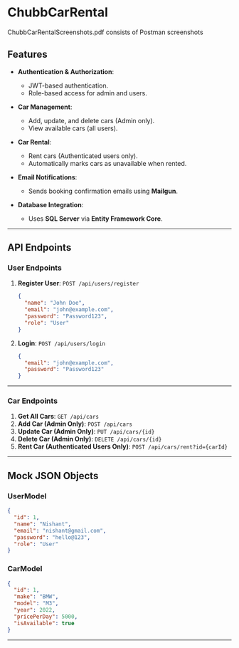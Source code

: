 # ChubbCarRental
ChubbCarRentalScreenshots.pdf consists of Postman screenshots

## Features

- **Authentication & Authorization**:
  - JWT-based authentication.
  - Role-based access for admin and users.

- **Car Management**:
  - Add, update, and delete cars (Admin only).
  - View available cars (all users).

- **Car Rental**:
  - Rent cars (Authenticated users only).
  - Automatically marks cars as unavailable when rented.

- **Email Notifications**:
  - Sends booking confirmation emails using **Mailgun**.

- **Database Integration**:
  - Uses **SQL Server** via **Entity Framework Core**.

---



## API Endpoints

### User Endpoints
1. **Register User**: `POST /api/users/register`
   ```json
   {
     "name": "John Doe",
     "email": "john@example.com",
     "password": "Password123",
     "role": "User"
   }
   ```

2. **Login**: `POST /api/users/login`
   ```json
   {
     "email": "john@example.com",
     "password": "Password123"
   }
   ```

---

### Car Endpoints
1. **Get All Cars**: `GET /api/cars`
2. **Add Car (Admin Only)**: `POST /api/cars`
3. **Update Car (Admin Only)**: `PUT /api/cars/{id}`
4. **Delete Car (Admin Only)**: `DELETE /api/cars/{id}`
5. **Rent Car (Authenticated Users Only)**: `POST /api/cars/rent?id={carId}`

---

## Mock JSON Objects

### UserModel
```json
{
  "id": 1,
  "name": "Nishant",
  "email": "nishant@gmail.com",
  "password": "hello@123",
  "role": "User"
}
```

### CarModel
```json
{
  "id": 1,
  "make": "BMW",
  "model": "M3",
  "year": 2022,
  "pricePerDay": 5000,
  "isAvailable": true
}
```

---
